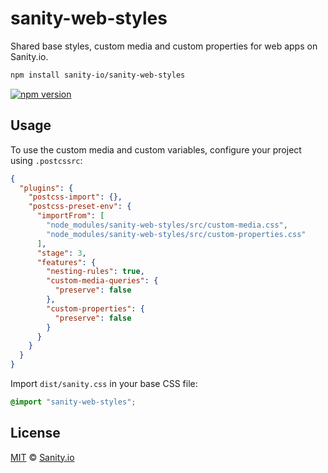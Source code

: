 # sanity-web-styles

Shared base styles, custom media and custom properties for web apps on Sanity.io.

```sh
npm install sanity-io/sanity-web-styles
```

[![npm version](https://img.shields.io/npm/v/sanity-web-styles.svg?style=flat-square)](https://www.npmjs.com/package/sanity-web-styles)

## Usage

To use the custom media and custom variables, configure your project using `.postcssrc`:

```json
{
  "plugins": {
    "postcss-import": {},
    "postcss-preset-env": {
      "importFrom": [
        "node_modules/sanity-web-styles/src/custom-media.css",
        "node_modules/sanity-web-styles/src/custom-properties.css"
      ],
      "stage": 3,
      "features": {
        "nesting-rules": true,
        "custom-media-queries": {
          "preserve": false
        },
        "custom-properties": {
          "preserve": false
        }
      }
    }
  }
}
```

Import `dist/sanity.css` in your base CSS file:

```css
@import "sanity-web-styles";
```

## License

[MIT](LICENSE) © [Sanity.io](https://www.sanity.io)
